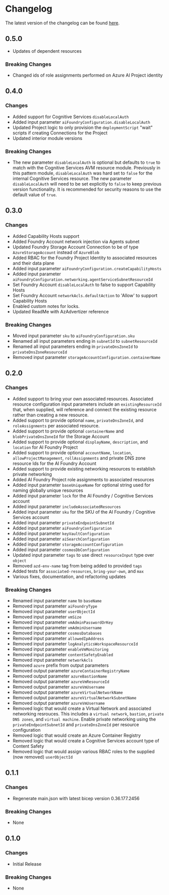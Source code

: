 # Changelog

The latest version of the changelog can be found [here](https://github.com/Azure/bicep-registry-modules/blob/main/avm/ptn/ai-ml/ai-foundry/CHANGELOG.md).

## 0.5.0

- Updates of dependent resources

### Breaking Changes

- Changed ids of role assignments performed on Azure AI Project identity

## 0.4.0

### Changes

- Added support for Cognitive Services `disableLocalAuth`
- Added input parameter `aiFoundryConfiguration.disableLocalAuth`
- Updated Project logic to only provision the `deploymentScript` "wait" scripts if creating Connections for the Project
- Updated interior module versions

### Breaking Changes

- The new parameter `disableLocalAuth` is optional but defaults to `true` to match with the Cognitive Services AVM resource module. Previously in this pattern module, `disableLocalAuth` was hard set to `false` for the internal Cognitive Services resource. The new parameter `disableLocalAuth` will need to be set explicitly to `false` to keep previous version functionality. It is recommended for security reasons to use the default value of `true`.

## 0.3.0

### Changes

- Added Capability Hosts support
- Added Foundry Account network injection via Agents subnet
- Updated Foundry Storage Account Connection to be of type `AzureStorageAccount` instead of `AzureBlob`
- Added RBAC for the Foundry Project Identity to associated resources and their data plane
- Added input parameter `aiFoundryConfiguration.createCapabilityHosts`
- Added input parameter `aiFoundryConfiguration.networking.agentServiceSubnetResourceId`
- Set Foundry Account `disableLocalAuth` to false to support Capability Hosts
- Set Foundry Account `networkAcls.defaultAction` to 'Allow' to support Capability Hosts
- Enabled custom notes for locks.
- Updated ReadMe with AzAdvertizer reference

### Breaking Changes

- Moved input parameter `sku` to `aiFoundryConfiguration.sku`
- Renamed all input parameters ending in `subnetId` to `subnetResourceId`
- Renamed all input parameters ending in `privateDnsZoneId` to `privateDnsZoneResourceId`
- Removed input parameter `storageAccountConfiguration.containerName`

## 0.2.0

### Changes

- Added support to bring your own associated resources. Associated resource configuration input parameters include an `existingResourceId` that, when supplied, will reference and connect the existing resource rather than creating a new resource.
- Added support to provide optional `name`, `privateDnsZoneId`, and `roleAssignments` per associated resource.
- Added support to provide optional `containerName` and `blobPrivateDnsZoneId` for the Storage Account
- Added support to provide optional `displayName`, `description`, and `location` for AI Foundry Project
- Added support to provide optional `accountName`, `location`, `allowProjectManagement`, `rollAssignments` and private DNS zone resource Ids for the AI Foundry Account
- Added support to provide existing networking resources to establish private networking
- Added AI Foundry Project role assignments to associated resources
- Added input parameter `baseUniqueName` for optional string used for naming globally unique resources
- Added input parameter `lock` for the AI Foundry / Cognitive Services account
- Added input parameter `includeAssociatedResources`
- Added input parameter `sku` for the SKU of the AI Foundry / Cognitive Services account
- Added input parameter `privateEndpointSubnetId`
- Added input parameter `aiFoundryConfiguration`
- Added input parameter `keyVaultConfiguration`
- Added input parameter `aiSearchConfiguration`
- Added input parameter `storageAccountConfiguration`
- Added input parameter `cosmosDbConfiguration`
- Updated input parameter `tags` to use direct `resourceInput` type over `object`
- Removed `azd-env-name` tag from being added to provided `tags`
- Added tests for `associated-resources`, `bring-your-own`, and `max`
- Various fixes, documentation, and refactoring updates

### Breaking Changes

- Renamed input parameter `name` to `baseName`
- Removed input parameter `aiFoundryType`
- Removed input parameter `userObjectId`
- Removed input parameter `vmSize`
- Removed input parameter `vmAdminPasswordOrKey`
- Removed input parameter `vmAdminUsername`
- Removed input parameter `cosmosDatabases`
- Removed input parameter `allowedIpAddress`
- Removed input parameter `logAnalyticsWorkspaceResourceId`
- Removed input parameter `enableVmMonitoring`
- Removed input parameter `contentSafetyEnabled`
- Removed input parameter `networkAcls`
- Removed `azure` prefix from output parameters
- Removed output parameter `azureContainerRegistryName`
- Removed output parameter `azureBastionName`
- Removed output parameter `azureVmResourceId`
- Removed output parameter `azureVmUsername`
- Removed output parameter `azureVirtualNetworkName`
- Removed output parameter `azureVirtualNetworkSubnetName`
- Removed output parameter `azureVmUsername`
- Removed logic that would create a Virtual Network and associated networking resrouces. This includes a `virtual network`, `bastion`, `private DNS zones`, and `virtual machine`. Enable private networking using the `privateEndpointSubnetId` and `privateDnsZoneId` per resource configuration
- Removed logic that would create an Azure Container Registry
- Removed logic that would create a Cognitive Services account type of Content Safety
- Removed logic that would assign various RBAC roles to the supplied (now removed) `userObjectId`

## 0.1.1

### Changes

- Regenerate main.json with latest bicep version 0.36.177.2456

### Breaking Changes

- None

## 0.1.0

### Changes

- Initial Release

### Breaking Changes

- None
